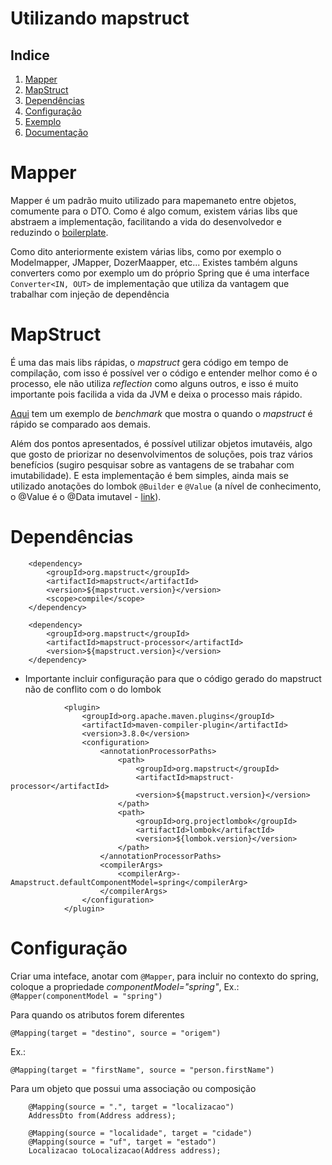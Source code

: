 # Utilizando mapstruct

## Indice
1. [Mapper](#Mapper)
3. [MapStruct](#MapStruct)
4. [Dependências](#Dependências)
5. [Configuração](#Configuração)
6. [Exemplo](/src/main/java/com/example/mapstruct/mapper/AddressMapper.java)
7. [Documentação](https://mapstruct.org/)

# Mapper
Mapper é um padrão muito utilizado para mapemaneto entre objetos, comumente para o DTO. Como é algo comum, 
existem  várias libs que abstraem a implementação, facilitando a vida do desenvolvedor e reduzindo o 
[boilerplate](https://pt.wikipedia.org/wiki/Boilerplate_code).

Como dito anteriormente existem várias libs, como por exemplo o Modelmapper, JMapper, DozerMaapper, etc... Existes também alguns converters como por 
exemplo um do próprio Spring que é uma interface `Converter<IN, OUT>` de implementação que utiliza da vantagem que trabalhar com injeção de 
dependência 


# MapStruct
É uma das mais libs rápidas, o <i>mapstruct</i> gera código em tempo de compilação, com isso é possível 
ver o código e entender melhor como é o processo, ele não utiliza <i>reflection</i> como alguns 
outros, e isso é muito importante pois facilida a vida da JVM e deixa o processo mais rápido. 

[Aqui](https://www.baeldung.com/java-performance-mapping-frameworks) tem um exemplo de <i>benchmark</i> que 
mostra o quando o <i>mapstruct</i> é rápido se comparado aos demais. 

Além dos pontos apresentados, é possível utilizar objetos imutavéis, algo que gosto de priorizar no 
desenvolvimentos de soluções, pois traz vários benefícios (sugiro pesquisar sobre as vantagens de se 
trabahar com imutabilidade). E esta implementação é bem simples, ainda mais se utilizado anotações 
do lombok `@Builder` e `@Value` (a nível de conhecimento, o @Value é o @Data imutavel - 
[link](https://projectlombok.org/features/Value)).


# Dependências

```
    <dependency>
        <groupId>org.mapstruct</groupId>
        <artifactId>mapstruct</artifactId>
        <version>${mapstruct.version}</version>
        <scope>compile</scope>
    </dependency>

    <dependency>
        <groupId>org.mapstruct</groupId>
        <artifactId>mapstruct-processor</artifactId>
        <version>${mapstruct.version}</version>
    </dependency>

```


* Importante incluir configuração para que o código gerado do mapstruct não de conflito com o do lombok

```
			<plugin>
				<groupId>org.apache.maven.plugins</groupId>
				<artifactId>maven-compiler-plugin</artifactId>
				<version>3.8.0</version>
				<configuration>
					<annotationProcessorPaths>
						<path>
							<groupId>org.mapstruct</groupId>
							<artifactId>mapstruct-processor</artifactId>
							<version>${mapstruct.version}</version>
						</path>
						<path>
							<groupId>org.projectlombok</groupId>
							<artifactId>lombok</artifactId>
							<version>${lombok.version}</version>
						</path>
					</annotationProcessorPaths>
					<compilerArgs>
						<compilerArg>-Amapstruct.defaultComponentModel=spring</compilerArg>
					</compilerArgs>
				</configuration>
			</plugin>
```

# Configuração
Criar uma inteface, anotar com `@Mapper`, para incluir no contexto do spring, coloque a propriedade <i>componentModel="spring"</i>, Ex.: ``@Mapper(componentModel = "spring")
``

Para quando os atributos forem diferentes

``@Mapping(target = "destino", source = "origem")``

Ex.:

``@Mapping(target = "firstName", source = "person.firstName")``

Para um objeto que possui uma associação ou composição

```
    @Mapping(source = ".", target = "localizacao")
    AddressDto from(Address address);
      
    @Mapping(source = "localidade", target = "cidade")
    @Mapping(source = "uf", target = "estado")
    Localizacao toLocalizacao(Address address);
      
```
